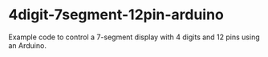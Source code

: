 4digit-7segment-12pin-arduino
=============================

Example code to control a 7-segment display with 4 digits and 12 pins using an Arduino. 